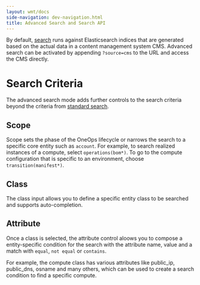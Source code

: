 ```yaml
---
layout: wmt/docs
side-navigation: dev-navigation.html
title: Advanced Search and Search API
---
```


By default, [search](/user/general/search) runs against Elasticsearch indices that are generated based on the actual
data in a content management system CMS. Advanced search can be activated by appending `?source=cms` to the URL and
access the CMS directly.

# Search Criteria

The advanced search mode adds further controls to the search criteria beyond the criteria from
[standard search](/user/general/search).

## Scope

Scope sets the phase of the OneOps lifecycle or narrows the search to a specific core entity such as `account`.
For example, to search realized instances of a compute, select `operations(bom*)`. To go to the compute configuration
that is specific to an environment, choose `transition(manifest*)`.

## Class

The class input allows you to define a specific entity class to be searched and supports auto-completion.

## Attribute

Once a class is selected, the attribute control aloows you to compose a entity-specific condition for the search with
the attribute name, value and a match with `equal`, `not equal` or `contains`.

For example, the compute class has various attributes like public_ip, public_dns, osname and many others, which can be
used to create a search condition to find a specific compute.
